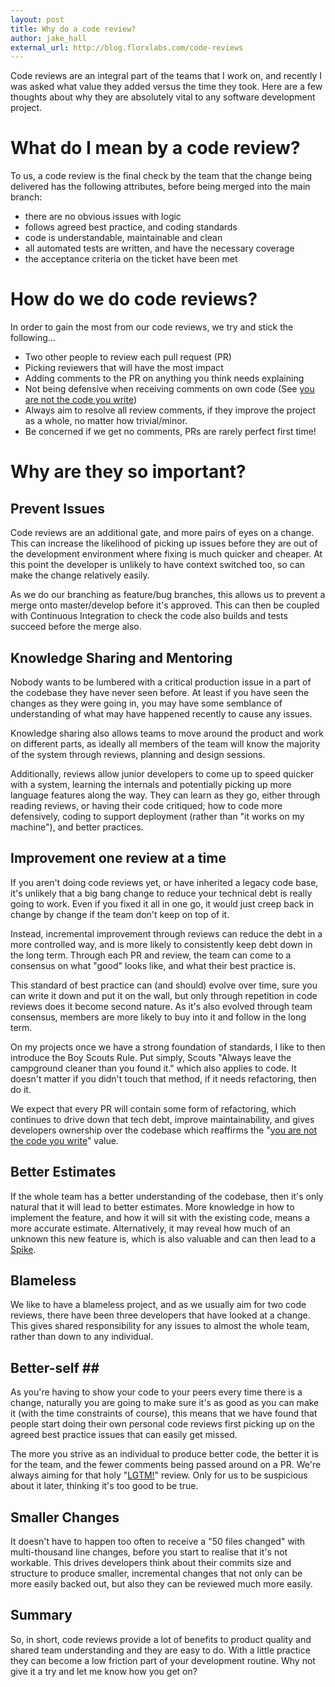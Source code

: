 ```yaml
---
layout: post
title: Why do a code review?
author: jake_hall
external_url: http://blog.florxlabs.com/code-reviews
---
```


Code reviews are an integral part of the teams that I work on, and recently I was asked what value they added versus the time they took. Here are a few thoughts about why they are absolutely vital to any software development project.

# What do I mean by a code review? #

To us, a code review is the final check by the team that the change being delivered has the following attributes, before being merged into the main branch: 
* there are no obvious issues with logic
* follows agreed best practice, and coding standards
* code is understandable, maintainable and clean
* all automated tests are written, and have the necessary coverage
* the acceptance criteria on the ticket have been met

# How do we do code reviews? #

In order to gain the most from our code reviews, we try and stick the following...
* Two other people to review each pull request (PR)
* Picking reviewers that will have the most impact
* Adding comments to the PR on anything you think needs explaining
* Not being defensive when receiving comments on own code (See [you are not the code you write](https://hackernoon.com/you-are-not-the-code-you-write-e54f02876ca3))
* Always aim to resolve all review comments, if they improve the project as a whole, no matter how trivial/minor.
* Be concerned if we get no comments, PRs are rarely perfect first time!

# Why are they so important? #

## Prevent Issues ##

Code reviews are an additional gate, and more pairs of eyes on a change. This can increase the likelihood of picking up issues before they are out of the development environment where fixing is much quicker and cheaper. At this point the developer is unlikely to have context switched too, so can make the change relatively easily.

As we do our branching as feature/bug branches, this allows us to prevent a merge onto master/develop before it's approved. This can then be coupled with Continuous Integration to check the code also builds and tests succeed before the merge also.

## Knowledge Sharing and Mentoring ##

Nobody wants to be lumbered with a critical production issue in a part of the codebase they have never seen before. At least if you have seen the changes as they were going in, you may have some semblance of understanding of what may have happened recently to cause any issues.

Knowledge sharing also allows teams to move around the product and work on different parts, as ideally all members of the team will know the majority of the system through reviews, planning and design sessions.

Additionally, reviews allow junior developers to come up to speed quicker with a system, learning the internals and potentially picking up more language features along the way. They can learn as they go, either through reading reviews, or having their code critiqued; how to code more defensively, coding to support deployment (rather than "it works on my machine"), and better practices.

## Improvement one review at a time ##

If you aren't doing code reviews yet, or have inherited a legacy code base, it's unlikely that a big bang change to reduce your technical debt is really going to work. Even if you fixed it all in one go, it would just creep back in change by change if the team don't keep on top of it.

Instead, incremental improvement through reviews can reduce the debt in a more controlled way, and is more likely to consistently keep debt down in the long term. Through each PR and review, the team can come to a consensus on what "good" looks like, and what their best practice is.

This standard of best practice can (and should) evolve over time, sure you can write it down and put it on the wall, but only through repetition in code reviews does it become second nature. As it's also evolved through team consensus, members are more likely to buy into it and follow in the long term.

On my projects once we have a strong foundation of standards, I like to then introduce the Boy Scouts Rule. Put simply, Scouts "Always leave the campground cleaner than you found it." which also applies to code. It doesn't matter if you didn't touch that method, if it needs refactoring, then do it. 

We expect that every PR will contain some form of refactoring, which continues to drive down that tech debt, improve maintainability, and gives developers ownership over the codebase which reaffirms the "[you are not the code you write](https://hackernoon.com/you-are-not-the-code-you-write-e54f02876ca3)" value.

## Better Estimates ##

If the whole team has a better understanding of the codebase, then it's only natural that it will lead to better estimates. More knowledge in how to implement the feature, and how it will sit with the existing code, means a more accurate estimate. Alternatively, it may reveal how much of an unknown this new feature is, which is also valuable and can then lead to a [Spike](http://agiledictionary.com/209/spike/).

## Blameless ##

We like to have a blameless project, and as we usually aim for two code reviews, there have been three developers that have looked at a change. This gives shared responsibility for any issues to almost the whole team, rather than down to any individual.

## Better-self ##

As you're having to show your code to your peers every time there is a change, naturally you are going to make sure it's as good as you can make it (with the time constraints of course), this means that we have found that people start doing their own personal code reviews first picking up on the agreed best practice issues that can easily get missed.

The more you strive as an individual to produce better code, the better it is for the team, and the fewer comments being passed around on a PR. We're always aiming for that holy "[LGTM!](https://www.urbandictionary.com/define.php?term=LGTM)" review. Only for us to be suspicious about it later, thinking it's too good to be true.

## Smaller Changes ##

It doesn't have to happen too often to receive a "50 files changed" with multi-thousand line changes, before you start to realise that it's not workable. This drives developers think about their commits size and structure to produce smaller, incremental changes that not only can be more easily backed out, but also they can be reviewed much more easily.

## Summary ##

So, in short, code reviews provide a lot of benefits to product quality and shared team understanding and they are easy to do. With a little practice they can become a low friction part of your development routine. Why not give it a try and let me know how you get on?
